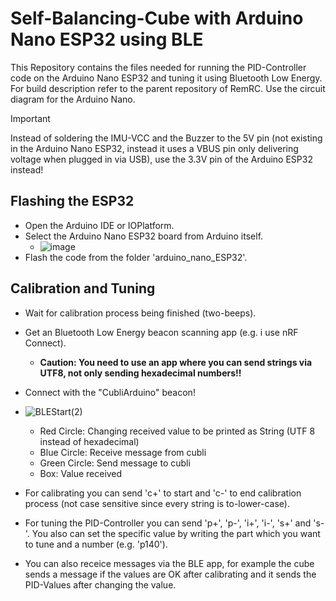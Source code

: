 # Self-Balancing-Cube with Arduino Nano ESP32 using BLE

This Repository contains the files needed for running the PID-Controller code on the Arduino Nano ESP32 and tuning it using Bluetooth Low Energy.
For build description refer to the parent repository of RemRC. Use the circuit diagram for the Arduino Nano.


> [!IMPORTANT]
> Instead of soldering the IMU-VCC and the Buzzer to the 5V pin (not existing in the Arduino Nano ESP32, instead it uses a VBUS pin only delivering voltage when plugged in via USB), use the 3.3V pin of the Arduino ESP32 instead!

## Flashing the ESP32
* Open the Arduino IDE or IOPlatform.
* Select the Arduino Nano ESP32 board from Arduino itself.
  * ![image](https://github.com/Distr0hopper/Self-Balancing-Cube-NanoESP32/assets/100717485/9e465b8f-b4ab-4b5a-8a4f-a6d3b9c3a8af)
* Flash the code from the folder 'arduino_nano_ESP32'.

## Calibration and Tuning 
* Wait for calibration process being finished (two-beeps).
* Get an Bluetooth Low Energy beacon scanning app (e.g. i use nRF Connect).
  * **Caution: You need to use an app where you can send strings via UTF8, not only sending hexadecimal numbers!!**
* Connect with the "CubliArduino" beacon!

* ![BLEStart(2)](https://github.com/Distr0hopper/Self-Balancing-Cube-NanoESP32/assets/100717485/d40180e8-2d2c-4fa3-9979-495b62f1ca01)
  * Red Circle: Changing received value to be printed as String (UTF 8 instead of hexadecimal)
  * Blue Circle: Receive message from cubli
  * Green Circle: Send message to cubli
  * Box: Value received

* For calibrating you can send 'c+' to start and 'c-' to end calibration process (not case sensitive since every string is to-lower-case).
* For tuning the PID-Controller you can send 'p+', 'p-', 'i+', 'i-', 's+' and 's-'. You also can set the specific value by writing the part which you want to tune and a number (e.g. 'p140').
* You can also receice messages via the BLE app, for example the cube sends a message if the values are OK after calibrating and it sends the PID-Values after changing the value.
  

